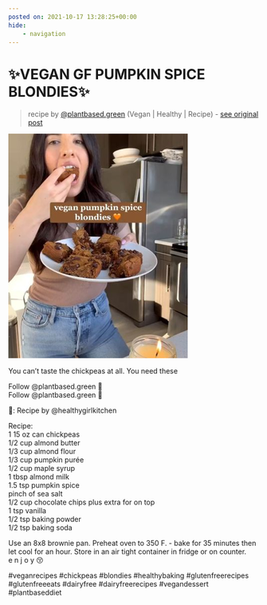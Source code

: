 ```yaml
---
posted on: 2021-10-17 13:28:25+00:00
hide:
    - navigation
---
```


# ✨VEGAN GF PUMPKIN SPICE BLONDIES✨  

> recipe by [@plantbased.green](https://www.instagram.com/plantbased.green/) 
(Vegan | Healthy | Recipe) - [see original post](https://instagram.com/p/CVIaQ0wqg7Q)

![](../img/plantbased.green_17-10-2021_1310.png)

  
You can’t taste the chickpeas at all. You need these  
  
Follow @plantbased.green 🙌  
Follow @plantbased.green 🙌  
  
📸: Recipe by @healthygirlkitchen  
  
Recipe:   
1 15 oz can chickpeas  
1/2 cup almond butter  
1/3 cup almond flour  
1/3 cup pumpkin purée  
1/2 cup maple syrup   
1 tbsp almond milk   
1.5 tsp pumpkin spice  
pinch of sea salt   
1/2 cup chocolate chips plus extra for on top   
1 tsp vanilla  
1/2 tsp baking powder  
1/2 tsp baking soda   
  
Use an 8x8 brownie pan. Preheat oven to 350 F. - bake for 35 minutes then let cool for an hour. Store in an air tight container in fridge or on counter.   
e n j o y 😚  
  
\#veganrecipes \#chickpeas \#blondies \#healthybaking \#glutenfreerecipes \#glutenfreeeats \#dairyfree \#dairyfreerecipes \#vegandessert \#plantbaseddiet   